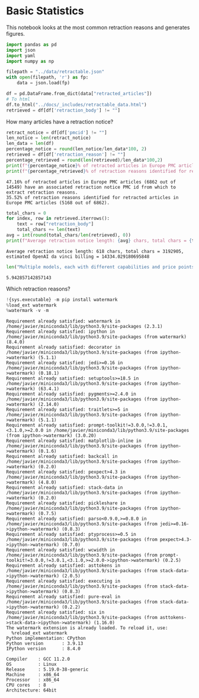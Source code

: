 # Basic Statistics 

This notebook looks at the most common retraction reasons and generates figures.


```python
import pandas as pd
import json
import yaml
import numpy as np
```


```python
filepath = "../data/retractable.json"
with open(filepath, 'r') as fp:
    data = json.load(fp)

df = pd.DataFrame.from_dict(data["retracted_articles"])
# To html
df.to_html("../docs/_includes/retractable_data.html")
retrieved = df[df['retraction_body'] != ""]

```

How many articles have a retraction notice?


```python
retract_notice = df[df['pmcid'] != ""]
len_notice = len(retract_notice)
len_data = len(df)
percentage_notice = round(len_notice/len_data*100, 2)
retrieved = df[df['retraction_reason'] != ""]
percentage_retrieved = round(len(retrieved)/len_data*100,2)
print(f"{percentage_notice}% of retracted articles in Europe PMC articles ({len_notice} out of {len_data}) have an associated retraction notice PMC id from which to extract retraction reasons.")
print(f"{percentage_retrieved}% of retraction reasons identified for retracted articles in Europe PMC articles ({len(retrieved)} out of {len_notice}).")
```

    47.16% of retracted articles in Europe PMC articles (6862 out of 14549) have an associated retraction notice PMC id from which to extract retraction reasons.
    35.52% of retraction reasons identified for retracted articles in Europe PMC articles (5168 out of 6862).



```python
total_chars = 0
for index, row in retrieved.iterrows():
    text = row["retraction_body"]
    total_chars += len(text)
avg = int(round(total_chars/len(retrieved), 0))
print(f"Average retraction notice length: {avg} chars, total chars = {total_chars}, estimated OpenAI da vinci billing = {total_chars*1000/750*0.02/5.94}")

```

    Average retraction notice length: 618 chars, total chars = 3192905, estimated OpenAI da vinci billing = 14334.029180695848



```python
len("Multiple models, each with different capabilities and price points. Prices are per 1,000 tokens. You can think of tokens as pieces of words, where 1,000 tokens is about 750 words. This paragraph is 35 tokens.")/35
```




    5.942857142857143



Which retraction reasons?


```python
!{sys.executable} -m pip install watermark
%load_ext watermark
%watermark -v -m 
```

    Requirement already satisfied: watermark in /home/javier/miniconda3/lib/python3.9/site-packages (2.3.1)
    Requirement already satisfied: ipython in /home/javier/miniconda3/lib/python3.9/site-packages (from watermark) (8.4.0)
    Requirement already satisfied: decorator in /home/javier/miniconda3/lib/python3.9/site-packages (from ipython->watermark) (5.1.1)
    Requirement already satisfied: jedi>=0.16 in /home/javier/miniconda3/lib/python3.9/site-packages (from ipython->watermark) (0.18.1)
    Requirement already satisfied: setuptools>=18.5 in /home/javier/miniconda3/lib/python3.9/site-packages (from ipython->watermark) (63.4.1)
    Requirement already satisfied: pygments>=2.4.0 in /home/javier/miniconda3/lib/python3.9/site-packages (from ipython->watermark) (2.14.0)
    Requirement already satisfied: traitlets>=5 in /home/javier/miniconda3/lib/python3.9/site-packages (from ipython->watermark) (5.1.1)
    Requirement already satisfied: prompt-toolkit!=3.0.0,!=3.0.1,<3.1.0,>=2.0.0 in /home/javier/miniconda3/lib/python3.9/site-packages (from ipython->watermark) (3.0.20)
    Requirement already satisfied: matplotlib-inline in /home/javier/miniconda3/lib/python3.9/site-packages (from ipython->watermark) (0.1.6)
    Requirement already satisfied: backcall in /home/javier/miniconda3/lib/python3.9/site-packages (from ipython->watermark) (0.2.0)
    Requirement already satisfied: pexpect>4.3 in /home/javier/miniconda3/lib/python3.9/site-packages (from ipython->watermark) (4.8.0)
    Requirement already satisfied: stack-data in /home/javier/miniconda3/lib/python3.9/site-packages (from ipython->watermark) (0.2.0)
    Requirement already satisfied: pickleshare in /home/javier/miniconda3/lib/python3.9/site-packages (from ipython->watermark) (0.7.5)
    Requirement already satisfied: parso<0.9.0,>=0.8.0 in /home/javier/miniconda3/lib/python3.9/site-packages (from jedi>=0.16->ipython->watermark) (0.8.3)
    Requirement already satisfied: ptyprocess>=0.5 in /home/javier/miniconda3/lib/python3.9/site-packages (from pexpect>4.3->ipython->watermark) (0.7.0)
    Requirement already satisfied: wcwidth in /home/javier/miniconda3/lib/python3.9/site-packages (from prompt-toolkit!=3.0.0,!=3.0.1,<3.1.0,>=2.0.0->ipython->watermark) (0.2.5)
    Requirement already satisfied: asttokens in /home/javier/miniconda3/lib/python3.9/site-packages (from stack-data->ipython->watermark) (2.0.5)
    Requirement already satisfied: executing in /home/javier/miniconda3/lib/python3.9/site-packages (from stack-data->ipython->watermark) (0.8.3)
    Requirement already satisfied: pure-eval in /home/javier/miniconda3/lib/python3.9/site-packages (from stack-data->ipython->watermark) (0.2.2)
    Requirement already satisfied: six in /home/javier/miniconda3/lib/python3.9/site-packages (from asttokens->stack-data->ipython->watermark) (1.16.0)
    The watermark extension is already loaded. To reload it, use:
      %reload_ext watermark
    Python implementation: CPython
    Python version       : 3.9.13
    IPython version      : 8.4.0
    
    Compiler    : GCC 11.2.0
    OS          : Linux
    Release     : 5.19.0-38-generic
    Machine     : x86_64
    Processor   : x86_64
    CPU cores   : 8
    Architecture: 64bit
    

